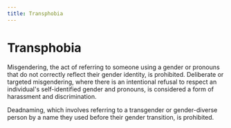 ```yaml
---
title: Transphobia
---
```


# Transphobia

Misgendering, the act of referring to someone using a gender or pronouns that do not correctly reflect their gender identity, is prohibited.
Deliberate or targeted misgendering, where there is an intentional refusal to respect an individual's self-identified gender and pronouns, is considered a form of harassment and discrimination.

Deadnaming, which involves referring to a transgender or gender-diverse person by a name they used before their gender transition, is prohibited.
